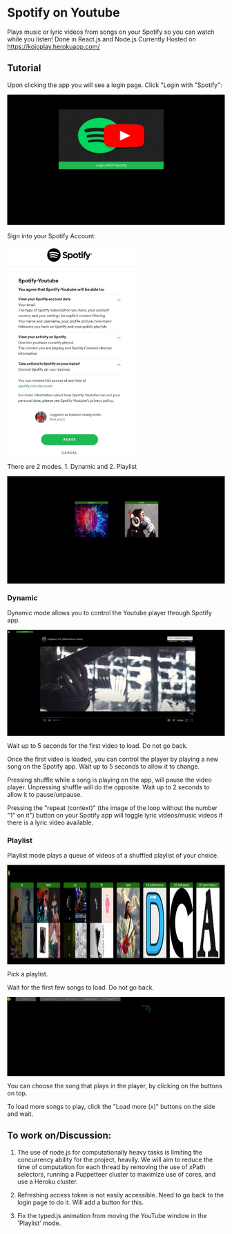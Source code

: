 # Spotify on Youtube

Plays music or lyric videos from songs on your Spotify so you can watch while you listen!
Done in React.js and Node.js
Currently Hosted on https://kojoplay.herokuapp.com/

## Tutorial

Upon clicking the app you will see a login page. Click "Login with "Spotify": 

<img src="https://github.com/KojoObeng/SpotifyonYoutube/blob/master/images/front_page.JPG">

Sign into your Spotify Account: 

<img src="https://github.com/KojoObeng/SpotifyonYoutube/blob/master/images/authorization_page.JPG" align="middle" width="300">

There are 2 modes. 1. Dynamic and 2. Playlist

<img src="https://github.com/KojoObeng/SpotifyonYoutube/blob/master/images/modes.jpg" align="middle" width="700">


### Dynamic

Dynamic mode allows you to control the Youtube player through Spotify app.

<img src="https://github.com/KojoObeng/SpotifyonYoutube/blob/master/images/dynamic.jpg" align="middle" width="700">

Wait up to 5 seconds for the first video to load. Do not go back.

Once the first video is loaded, you can control the player by playing a new song on the Spotify app. Wait up to 5 seconds to allow it to change.

Pressing shuffle while a song is playing on the app, will pause the video player. Unpressing shuffle will do the opposite.  Wait up to 2 seconds to allow it to pause/unpause.

Pressing the "repeat (context)" (the image of the loop without the number "1" on it") button on your Spotify app will toggle lyric videos/music videos if there is a lyric video available.


### Playlist

Playlist mode plays a queue of videos of a shuffled playlist of your choice.

<img src="https://github.com/KojoObeng/SpotifyonYoutube/blob/master/images/pick_playlist_page.JPG" align="middle" width="900" height="230">

Pick a playlist.

Wait for the first few songs to load. Do not go back.

<img src="https://github.com/KojoObeng/SpotifyonYoutube/blob/master/images/loading.jpg" align="middle" width="700">

You can choose the song that plays in the player, by clicking on the buttons on top.

To load more songs to play, click the "Load more (x)" buttons on the side and wait.






## To work on/Discussion:

1. The use of node.js for computationally heavy tasks is limiting the concurrency ability for the project, heavily.
We will aim to reduce the time of computation for each thread by removing the use of xPath selectors, running a Puppetteer cluster to maximize use of cores, and use a Heroku cluster.

2. Refreshing access token is not easily accessible. Need to go back to the login page to do it. Will add a button for this.


3. Fix the typed.js animation from moving the YouTube window in the 'Playlist' mode.









